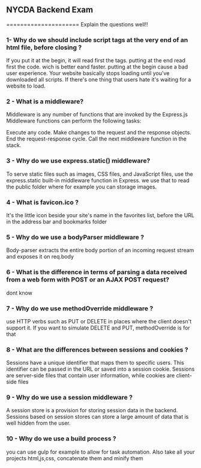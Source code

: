 ## NYCDA Backend Exam
=====================
Explain the questions well!!

### 1- Why do we should include script tags at the very end of an html file, before closing </body>?
If you put it at the begin, it will read first the tags. putting at the end read first the code. wich is better eand faster.
putting at the begin cause a bad user experience. Your website basically stops loading until you've downloaded all scripts. If there's one thing that users hate it's waiting for a website to load.
### 2 - What is a middleware?
Middleware is any number of functions that are invoked by the Express.js
Middleware functions can perform the following tasks:

Execute any code.
Make changes to the request and the response objects.
End the request-response cycle.
Call the next middleware function in the stack.

### 3 - Why do we use express.static() middleware?
To serve static files such as images, CSS files, and JavaScript files, use the express.static built-in middleware function in Express.
we use that to read the public folder where for example you can storage images.

### 4 - What is favicon.ico ?
It's the little icon beside your site's name in the favorites list, before the URL in the address bar and bookmarks folder

### 5 - Why do we use a bodyParser middleware ?
 Body-parser extracts the entire body portion of an incoming request stream and exposes it on req.body

### 6 - What is the difference in terms of parsing a data received from a web form with POST or an AJAX POST request?
dont know


### 7 - Why do we use methodOverride middleware ?
use HTTP verbs such as PUT or DELETE in places where the client doesn't support it.
If you want to simulate DELETE and PUT, methodOverride is for that

### 8 - What are the differences between sessions and cookies ?
 Sessions have a unique identifier that maps them to specific users. This identifier can be passed in the URL or saved into a session cookie.
Sessions are server-side files that contain user information, while cookies are client-side files

### 9 - Why do we use a session middleware ?
A session store is a provision for storing session data in the backend. Sessions based on session stores can store a large amount of data that is well hidden from the user.

### 10 - Why do we use a build process ?
you can use gulp for example to allow for task automation. Also take all your projects html,js,css, concatenate them and minify them

